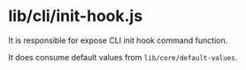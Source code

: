 # lib/cli/init-hook.js

It is responsible for expose CLI init hook command function.

It does consume default values from `lib/core/default-values`.
